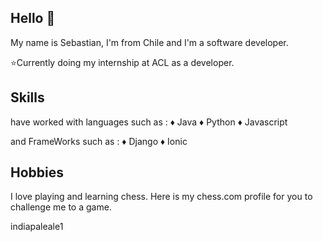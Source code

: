 ## Hello 👋
 My name is Sebastian, I'm from Chile and I'm a software developer.

 ⭐Currently doing my internship at ACL as a developer.

## Skills

 have worked with languages such as :
 ♦️ Java 
 ♦️ Python
 ♦️ Javascript

 and FrameWorks such as :
 ♦️ Django
 ♦️ Ionic

## Hobbies

 I love playing and learning chess. Here is my chess.com profile for you to challenge me to a game.

 indiapaleale1

